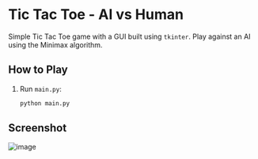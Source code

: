 # Tic Tac Toe - AI vs Human

Simple Tic Tac Toe game with a GUI built using `tkinter`. Play against an AI using the Minimax algorithm.

## How to Play
1. Run `main.py`:
   ```bash
   python main.py

## Screenshot
   ![image](https://github.com/user-attachments/assets/cbcf34a1-ac1c-4673-bd87-6dddd577dc22)

